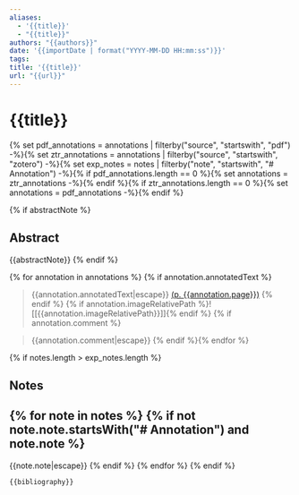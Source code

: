 ```yaml
---
aliases:
  - '{{title}}'
  - "{{title}}"
authors: "{{authors}}"
date: '{{importDate | format("YYYY-MM-DD HH:mm:ss")}}'
tags:
title: '{{title}}'
url: "{{url}}"
---
```


# {{title}}

{% set pdf_annotations = annotations | filterby("source", "startswith", "pdf") -%}{% set ztr_annotations = annotations | filterby("source", "startswith", "zotero") -%}{% set exp_notes = notes | filterby("note", "startswith", "# Annotation") -%}{% if pdf_annotations.length == 0 %}{% set annotations = ztr_annotations -%}{% endif %}{% if ztr_annotations.length == 0 %}{% set annotations = pdf_annotations -%}{% endif %}

{% if abstractNote %}
## Abstract
{{abstractNote}}
{% endif %}

{% for annotation in annotations %}
{% if annotation.annotatedText %}
> {{annotation.annotatedText|escape}} [(p. {{annotation.page}})](zotero://open-pdf/library/items/{{annotation.attachment.itemKey}}?page={{annotation.page}})
{% endif %}
{% if annotation.imageRelativePath %}![[{{annotation.imageRelativePath}}]]{% endif %}
{% if annotation.comment %}

> {{annotation.comment|escape}}
{% endif %}{% endfor %}

{% if notes.length > exp_notes.length %}

## Notes

{% for note in notes %}
{% if not note.note.startsWith("# Annotation") and note.note %}
---
{{note.note|escape}}
{% endif %}
{% endfor %}
{% endif %}

```
{{bibliography}}
```